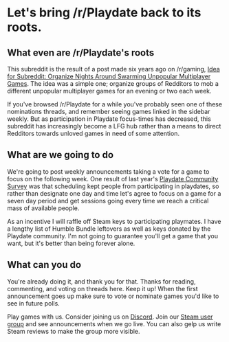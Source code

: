 # Let's bring /r/Playdate back to its roots.

## What even are /r/Playdate's roots

This subreddit is the result of a post made six years ago on /r/gaming, [Idea for Subreddit: Organize Nights Around Swarming Unpopular Multiplayer Games](https://www.reddit.com/r/gaming/comments/j8hpz/idea_for_subreddit_organize_nights_around/). The idea was a simple one; organize groups of Redditors to mob a different unpopular multiplayer games for an evening or two each week.

If you've browsed /r/Playdate for a while you've probably seen one of these nominations threads, and remember seeing games linked in the sidebar weekly. But as participation in Playdate focus-times has decreased, this subreddit has increasingly become a LFG hub rather than a means to direct Redditors towards unloved games in need of some attention.

## What are we going to do

We're going to post weekly announcements taking a vote for a game to focus on the following week. One result of last year's [Playdate Community Survey](https://www.reddit.com/r/Playdate/comments/4s8mq4/results_2016_playdate_community_survey/) was that scheduling kept people from participating in playdates, so rather than designate one day and time let's agree to focus on a game for a seven day period and get sessions going every time we reach a critical mass of available people.

As an incentive I will raffle off Steam keys to participating playmates. I have a lengthy list of Humble Bundle leftovers as well as keys donated by the Playdate community. I'm not going to guarantee you'll get a game that you want, but it's better than being forever alone.

## What can you do

You're already doing it, and thank you for that. Thanks for reading, commenting, and voting on threads here. Keep it up! When the first announcement goes up make sure to vote or nominate games you'd like to see in future polls.

Play games with us. Consider joining us on [Discord](https://discord.gg/playdate). Join our [Steam user group](http://steamcommunity.com/groups/joinplaydate) and see announcements when we go live. You can also gelp us write Steam reviews to make the group more visible.
